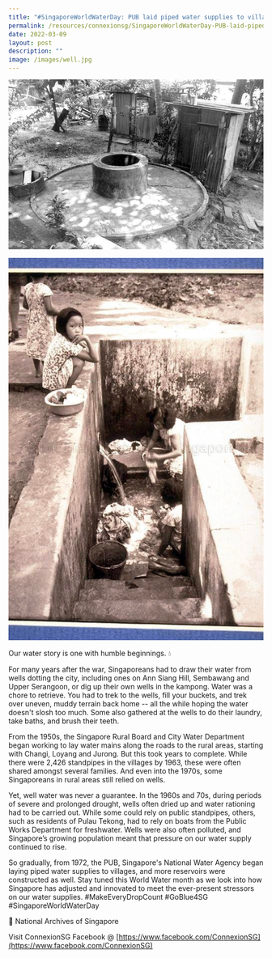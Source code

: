 ```yaml
---
title: "#SingaporeWorldWaterDay: PUB laid piped water supplies to villages"
permalink: /resources/connexionsg/SingaporeWorldWaterDay-PUB-laid-piped-water-supplies
date: 2022-03-09
layout: post
description: ""
image: /images/well.jpg
---
```


![](/images/well.jpg)

![](/images/well%202.jpg)

Our water story is one with humble beginnings. 💧

For many years after the war, Singaporeans had to draw their water from wells dotting the city, including ones on Ann Siang Hill, Sembawang and Upper Serangoon, or dig up their own wells in the kampong. Water was a chore to retrieve. You had to trek to the wells, fill your buckets, and trek over uneven, muddy terrain back home -- all the while hoping the water doesn't slosh too much. Some also gathered at the wells to do their laundry, take baths, and brush their teeth.

From the 1950s, the Singapore Rural Board and City Water Department began working to lay water mains along the roads to the rural areas, starting with Changi, Loyang and Jurong. But this took years to complete. While there were 2,426 standpipes in the villages by 1963, these were often shared amongst several families. And even into the 1970s, some Singaporeans in rural areas still relied on wells.

Yet, well water was never a guarantee. In the 1960s and 70s, during periods of severe and prolonged drought, wells often dried up and water rationing had to be carried out. While some could rely on public standpipes, others, such as residents of Pulau Tekong, had to rely on boats from the Public Works Department for freshwater. Wells were also often polluted, and Singapore’s growing population meant that pressure on our water supply continued to rise.

So gradually, from 1972, the PUB, Singapore's National Water Agency began laying piped water supplies to villages, and more reservoirs were constructed as well. Stay tuned this World Water month as we look into how Singapore has adjusted and innovated to meet the ever-present stressors on our water supplies. #MakeEveryDropCount #GoBlue4SG #SingaporeWorldWaterDay

📸 National Archives of Singapore

Visit ConnexionSG Facebook @ 
[https://www.facebook.com/ConnexionSG](https://www.facebook.com/ConnexionSG)